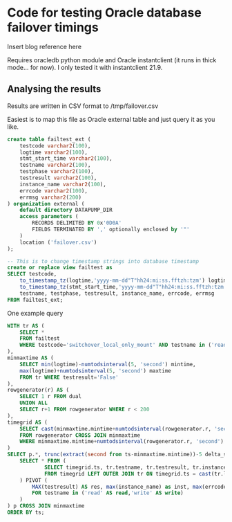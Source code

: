 # Code for testing Oracle database failover timings

Insert blog reference here

Requires oracledb python module and Oracle instantclient (it runs in thick mode... for now). I only tested it with instantclient 21.9.

## Analysing the results

Results are written in CSV format to /tmp/failover.csv

Easiest is to map this file as Oracle external table and just query it as you like.

```sql
create table failtest_ext (
    testcode varchar2(100),
    logtime varchar2(100),
    stmt_start_time varchar2(100),
    testname varchar2(100),
    testphase varchar2(100),
    testresult varchar2(100),
    instance_name varchar2(100),
    errcode varchar2(100),
    errmsg varchar2(200)
) organization external (
    default directory DATAPUMP_DIR
    access parameters (
        RECORDS DELIMITED BY 0x'0D0A'
        FIELDS TERMINATED BY ',' optionally enclosed by '"'
    )
    location ('failover.csv')
);

-- This is to change timestamp strings into database timestamp
create or replace view failtest as
SELECT testcode, 
    to_timestamp_tz(logtime,'yyyy-mm-dd"T"hh24:mi:ss.fftzh:tzm') logtime,
    to_timestamp_tz(stmt_start_time,'yyyy-mm-dd"T"hh24:mi:ss.fftzh:tzm') stmt_start_time,
    testname, testphase, testresult, instance_name, errcode, errmsg
FROM failtest_ext;
```

One example query

```sql
WITH tr AS (
    SELECT *
    FROM failtest
    WHERE testcode='switchover_local_only_mount' AND testname in ('read','write')
),
minmaxtime AS (
    SELECT min(logtime)-numtodsinterval(5, 'second') mintime, 
    max(logtime)+numtodsinterval(5, 'second') maxtime
    FROM tr WHERE testresult='False'
),
rowgenerator(r) AS (
    SELECT 1 r FROM dual
    UNION ALL
    SELECT r+1 FROM rowgenerator WHERE r < 200
),
timegrid AS (
    SELECT cast(minmaxtime.mintime+numtodsinterval(rowgenerator.r, 'second') as timestamp(0) with time zone) ts
    FROM rowgenerator CROSS JOIN minmaxtime
    WHERE minmaxtime.mintime+numtodsinterval(rowgenerator.r, 'second') < minmaxtime.maxtime
)
SELECT p.*, trunc(extract(second from ts-minmaxtime.mintime))-5 delta_s FROM (
    SELECT * FROM (
            SELECT timegrid.ts, tr.testname, tr.testresult, tr.instance_name, tr.errcode
            FROM timegrid LEFT OUTER JOIN tr ON timegrid.ts = cast(tr.logtime as timestamp(0) with time zone)
    ) PIVOT (
        MAX(testresult) AS res, max(instance_name) as inst, max(errcode) as err
        FOR testname in ('read' AS read,'write' AS write)
    )
) p CROSS JOIN minmaxtime
ORDER BY ts;
```
